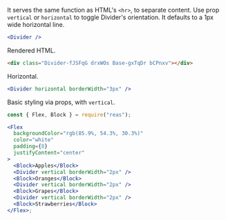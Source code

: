 <!-- Description -->

It serves the same function as HTML's `<hr>`, to separate content.
Use prop `vertical` or `horizontal` to toggle Divider's orientation.
It defaults to a 1px wide horizontal line.

<!-- Minimal JSX to showcase component -->

```jsx
<Divider />
```

Rendered HTML.

```html
<div class="Divider-fJSFqG drxWOs Base-gxTqDr bCPnxv"></div>
```

Horizontal.

```jsx
<Divider horizontal borderWidth="3px" />
```

<!-- Cool styling example -->

Basic styling via props, with `vertical`.

```jsx
const { Flex, Block } = require("reas");

<Flex
  backgroundColor="rgb(85.9%, 54.3%, 30.3%)"
  color="white"
  padding={8}
  justifyContent="center"
>
  <Block>Apples</Block>
  <Divider vertical borderWidth="2px" />
  <Block>Oranges</Block>
  <Divider vertical borderWidth="2px" />
  <Block>Grapes</Block>
  <Divider vertical borderWidth="2px" />
  <Block>Strawberries</Block>
</Flex>;
```
